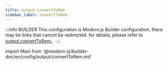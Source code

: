 ```yaml
---
title: output.convertToRem
sidebar_label: convertToRem
---
```


:::info BUILDER
This configuration is Modern.js Builder configuration, there may be links that cannot be redirected. for details, please refer to [output.convertToRem](https://modernjs.dev/builder/zh/api/config-output.html#output-converttorem)。
:::

import Main from '@modern-js/builder-doc/en/config/output/convertToRem.md'

<Main />
